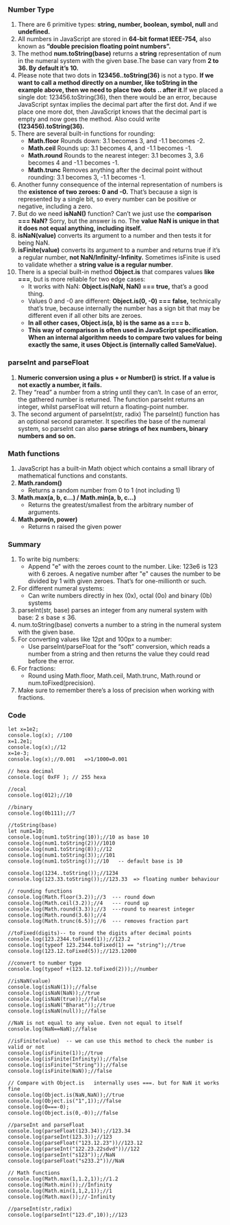 ### Number Type

1. There are 6 primitive types: **string, number, boolean, symbol, null** and **undefined.**
2. All numbers in JavaScript are stored in **64-bit format IEEE-754,** also known as **“double precision floating point numbers”.**
3. The method **num.toString(base)** returns a **string** representation of num in the numeral system with the given base.The base can vary from **2 to 36. By default it’s 10.**
4. Please note that two dots in **123456..toString(36)** is not a typo. **If we want to call a method directly on a number, like toString in the example above, then we need to place two dots .. after it**.If we placed a single dot: 123456.toString(36), then there would be an error, because JavaScript syntax implies the decimal part after the first dot. And if we place one more dot, then JavaScript knows that the decimal part is empty and now goes the method. Also could write **(123456).toString(36).**
5. There are several built-in functions for rounding:
    * **Math.floor**
Rounds down: 3.1 becomes 3, and -1.1 becomes -2.
    * **Math.ceil**
Rounds up: 3.1 becomes 4, and -1.1 becomes -1.
    * **Math.round**
Rounds to the nearest integer: 3.1 becomes 3, 3.6 becomes 4 and -1.1 becomes -1.
    * **Math.trunc**
Removes anything after the decimal point without rounding: 3.1 becomes 3, -1.1 becomes -1.
5. Another funny consequence of the internal representation of numbers is the **existence of two zeroes: 0 and -0.** That’s because a sign is represented by a single bit, so every number can be positive or negative, including a zero.
6. But do we need **isNaN()** function? Can’t we just use the **comparison === NaN?** Sorry, but the answer is no. The **value NaN is unique in that it does not equal anything, including itself.**
7. **isNaN(value)** converts its argument to a number and then tests it for being NaN.
8. **isFinite(value)** converts its argument to a number and returns true if it’s a regular number, **not NaN/Infinity/-Infinity.** Sometimes isFinite is used to validate whether a **string value is a regular number**.
9. There is a special built-in method **Object.is** that compares values **like ===**, but is more reliable for two edge cases: 
    * It works with NaN: **Object.is(NaN, NaN) === true,** that’s a good thing.
    * Values 0 and -0 are different: **Object.is(0, -0) === false,** technically that’s true, because internally the number has a sign bit that may be different even if all other bits are zeroes.
    * **In all other cases, Object.is(a, b) is the same as a === b.**
    * **This way of comparison is often used in JavaScript specification. When an internal algorithm needs to compare two values for being exactly the same, it uses Object.is (internally called SameValue).**

### parseInt and parseFloat

1. **Numeric conversion using a plus + or Number() is strict. If a value is not exactly a number, it fails.**
2. They “read” a number from a string until they can’t. In case of an error, the gathered number is returned. The function parseInt returns an integer, whilst parseFloat will return a floating-point number.
3. The second argument of parseInt(str, radix)
The parseInt() function has an optional second parameter. It specifies the base of the numeral system, so parseInt can also **parse strings of hex numbers, binary numbers and so on.**

### Math functions

1. JavaScript has a built-in Math object which contains a small library of mathematical functions and constants.
2. **Math.random()**
    * Returns a random number from 0 to 1 (not including 1)
3. **Math.max(a, b, c...) / Math.min(a, b, c...)**
    * Returns the greatest/smallest from the arbitrary number of arguments.
4. **Math.pow(n, power)**
    * Returns n raised the given power

### Summary

1. To write big numbers:
    * Append "e" with the zeroes count to the number. Like: 123e6 is 123 with 6 zeroes.
A negative number after "e" causes the number to be divided by 1 with given zeroes. That’s for one-millionth or such.
2. For different numeral systems:
    * Can write numbers directly in hex (0x), octal (0o) and binary (0b) systems
3. parseInt(str, base) parses an integer from any numeral system with base: 2 ≤ base ≤ 36.
4. num.toString(base) converts a number to a string in the numeral system with the given base.
5. For converting values like 12pt and 100px to a number:
    * Use parseInt/parseFloat for the “soft” conversion, which reads a number from a string and then returns the value they could read before the error.
6. For fractions:
    * Round using Math.floor, Math.ceil, Math.trunc, Math.round or num.toFixed(precision).
7. Make sure to remember there’s a loss of precision when working with fractions.

### Code
~~~
let x=1e2;
console.log(x); //100
x=1.2e1;
console.log(x);//12
x=1e-3;
console.log(x);//0.001   =>1/1000=0.001

// hexa decimal
console.log( 0xFF ); // 255 hexa

//ocal
console.log(012);//10

//binary
console.log(0b111);//7

//toString(base)
let num1=10;
console.log(num1.toString(10));//10 as base 10
console.log(num1.toString(2))//1010
console.log(num1.toString(8));//12
console.log(num1.toString(3));//101
console.log(num1.toString());//10   -- default base is 10

console.log(1234..toString());//1234
console.log(123.33.toString());//123.33  => floating number behaviour

// rounding functions
console.log(Math.floor(3.2));//3  --- round down
console.log(Math.ceil(3.2));//4   --- round up
console.log(Math.round(3.3));//3  ---round to nearest integer
console.log(Math.round(3.6));//4
console.log(Math.trunc(6.5));//6  --- removes fraction part

//toFixed(digits)-- to round the digits after decimal points
console.log(123.2344.toFixed(1));//123.2
console.log(typeof 123.2344.toFixed(1) == "string");//true
console.log(123.12.toFixed(5));//123.12000

//convert to number type
console.log(typeof +(123.12.toFixed(2)));//number

//isNaN(value)
console.log(isNaN(1));//false
console.log(isNaN(NaN));//true
console.log(isNaN(true));//false
console.log(isNaN("Bharat"));//true
console.log(isNaN(null));//false

//NaN is not equal to any value. Even not equal to itself
console.log(NaN==NaN);//false

//isFinite(value)  -- we can use this method to check the number is valid or not
console.log(isFinite(1));//true
console.log(isFinite(Infinity));//false
console.log(isFinite("String"));//false
console.log(isFinite(NaN));//false

// Compare with Object.is   internally uses ===. but for NaN it works fine
console.log(Object.is(NaN,NaN));//true
console.log(Object.is("1",1));//false
console.log(0===-0);
console.log(Object.is(0,-0));//false

//parseInt and parseFloat
console.log(parseFloat(123.34));//123.34
console.log(parseInt(123.3));//123
console.log(parseFloat("123.12.23"))//123.12
console.log(parseInt("122.23.22sdvd"))//122
console.log(parseInt("s123"));//NaN
console.log(parseFloat("s233.2"))//NaN

// Math functions
console.log(Math.max(1,1.2,1));//1.2
console.log(Math.min());//Infinity
console.log(Math.min(1,1,2,1));//1
console.log(Math.max());//-Infinity

//parseInt(str,radix)
console.log(parseInt("123.d",10));//123
~~~
    